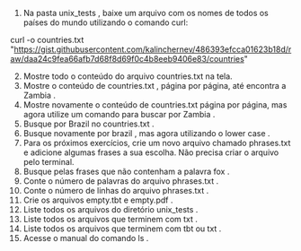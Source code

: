 1. Na pasta unix_tests , baixe um arquivo com os nomes de todos os países do mundo utilizando o comando curl:

curl -o countries.txt "https://gist.githubusercontent.com/kalinchernev/486393efcca01623b18d/raw/daa24c9fea66afb7d68f8d69f0c4b8eeb9406e83/countries"

2. Mostre todo o conteúdo do arquivo countries.txt na tela.
3. Mostre o conteúdo de countries.txt , página por página, até encontra a Zambia .
4. Mostre novamente o conteúdo de countries.txt página por página, mas agora utilize um comando para buscar por Zambia .
5. Busque por Brazil no countries.txt .
6. Busque novamente por brazil , mas agora utilizando o lower case .
7. Para os próximos exercícios, crie um novo arquivo chamado phrases.txt e adicione algumas frases a sua escolha. Não precisa criar o arquivo pelo terminal.
8. Busque pelas frases que não contenham a palavra fox .
9. Conte o número de palavras do arquivo phrases.txt .
10. Conte o número de linhas do arquivo phrases.txt .
11. Crie os arquivos empty.tbt e empty.pdf .
12. Liste todos os arquivos do diretório unix_tests .
13. Liste todos os arquivos que terminem com txt .
14. Liste todos os arquivos que terminem com tbt ou txt .
15. Acesse o manual do comando ls .
